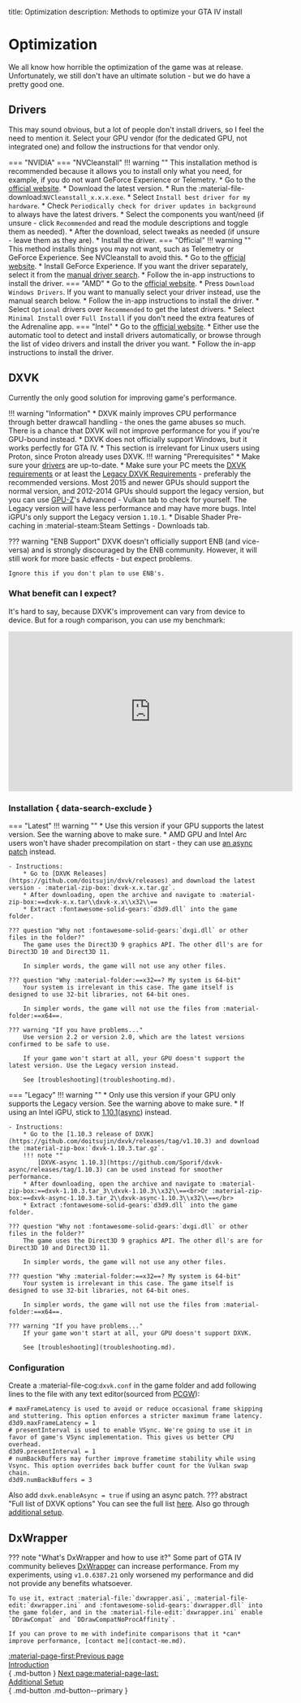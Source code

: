 title: Optimization
description: Methods to optimize your GTA IV install

# Optimization
We all know how horrible the optimization of the game was at release. Unfortunately, we still don't have an ultimate solution - but we do have a pretty good one.

## Drivers
This may sound obvious, but a lot of people don't install drivers, so I feel the need to mention it. Select your GPU vendor (for the dedicated GPU, not integrated one) and follow the instructions for that vendor only.

=== "NVIDIA"
    === "NVCleanstall"
        !!! warning ""
            This installation method is recommended because it allows you to install only what you need, for example, if you do not want GeForce Experience or Telemetry.
        * Go to the [official website](https://www.techpowerup.com/nvcleanstall/).
        * Download the latest version.
        * Run the :material-file-download:`NVCleanstall_x.x.x.exe`.
        * Select `Install best driver for my hardware`.
        * Check `Periodically check for driver updates in background` to always have the latest drivers.
        * Select the components you want/need (if unsure - click `Recommended` and read the module descriptions and toggle them as needed).
        * After the download, select tweaks as needed (if unsure - leave them as they are).
        * Install the driver.
    === "Official"
        !!! warning ""
            This method installs things you may not want, such as Telemetry or GeForce Experience. See NVCleanstall to avoid this.
        * Go to the [official website](https://www.nvidia.com/en-us/geforce/drivers/).
        * Install GeForce Experience. If you want the driver separately, select it from the [manual driver search](https://www.nvidia.com/Download/index.aspx?lang=en-us).
        * Follow the in-app instructions to install the driver.
=== "AMD"
    * Go to the [official website](https://www.amd.com/en/support).
    * Press `Download Windows Drivers`. If you want to manually select your driver instead, use the manual search below.
    * Follow the in-app instructions to install the driver.
    * Select `Optional` drivers over `Recommended` to get the latest drivers.
    * Select `Minimal Install` over `Full Install` if you don't need the extra features of the Adrenaline app.
=== "Intel"
    * Go to the [official website](https://www.intel.com/content/www/us/en/download-center/home.html).
    * Either use the automatic tool to detect and install drivers automatically, or browse through the list of video drivers and install the driver you want.
    * Follow the in-app instructions to install the driver.

## DXVK
Currently the only good solution for improving game's performance. 

!!! warning "Information"
    * DXVK mainly improves CPU performance through better drawcall handling - the ones the game abuses so much. There is a chance that DXVK will not improve performance for you if you're GPU-bound instead.
    * DXVK does not officially support Windows, but it works perfectly for GTA IV.
    * This section is irrelevant for Linux users using Proton, since Proton already uses DXVK.
!!! warning "Prerequisites"
    * Make sure your [drivers](#drivers) are up-to-date.
    * Make sure your PC meets the [DXVK requirements](https://github.com/doitsujin/dxvk/wiki/Driver-support "DXVK's GitHub Wiki") or at least the [Legacy DXVK Requirements](https://github.com/doitsujin/dxvk/wiki/Driver-support#dxvk-1103 "DXVK's GitHub Wiki") - preferably the recommended versions. Most 2015 and newer GPUs should support the normal version, and 2012-2014 GPUs should support the legacy version, but you can use [GPU-Z](https://www.techpowerup.com/download/gpu-z/ "TechPowerUp GPU-Z")'s Advanced - Vulkan tab to check for yourself. The Legacy version will have less performance and may have more bugs. Intel iGPU's only support the Legacy version `1.10.1`.
    * Disable Shader Pre-caching in :material-steam:Steam Settings - Downloads tab.

??? warning "ENB Support"
    DXVK doesn't officially support ENB (and vice-versa) and is strongly discouraged by the ENB community. However, it will still work for more basic effects - but expect problems.

    Ignore this if you don't plan to use ENB's.

### What benefit can I expect?
It's hard to say, because DXVK's improvement can vary from device to device. But for a rough comparison, you can use my benchmark:
<iframe width="560" height="315" src="https://www.youtube.com/embed/mSSjw8uf5Rw" title="YouTube video player" frameborder="0" allow="accelerometer; autoplay; clipboard-write; gyroscope; picture-in-picture; web-share" allowfullscreen></iframe>

### Installation { data-search-exclude }
=== "Latest"
    !!! warning ""
        * Use this version if your GPU supports the latest version. See the warning above to make sure.
        * AMD GPU and Intel Arc users won't have shader precompilation on start - they can use [an async patch](https://gitlab.com/Ph42oN/dxvk-gplasync/-/releases) instead.

    - Instructions:
        * Go to [DXVK Releases](https://github.com/doitsujin/dxvk/releases) and download the latest version - :material-zip-box:`dxvk-x.x.tar.gz`.
        * After downloading, open the archive and navigate to :material-zip-box:==dxvk-x.x.tar\\dxvk-x.x\\x32\\==
        * Extract :fontawesome-solid-gears:`d3d9.dll` into the game folder.
    
    ??? question "Why not :fontawesome-solid-gears:`dxgi.dll` or other files in the folder?"
        The game uses the Direct3D 9 graphics API. The other dll's are for Direct3D 10 and Direct3D 11. 
        
        In simpler words, the game will not use any other files.
    
    ??? question "Why :material-folder:==x32==? My system is 64-bit"
        Your system is irrelevant in this case. The game itself is designed to use 32-bit libraries, not 64-bit ones.
        
        In simpler words, the game will not use the files from :material-folder:==x64==.
    
    ??? warning "If you have problems..."
        Use version 2.2 or version 2.0, which are the latest versions confirmed to be safe to use. 
       
        If your game won't start at all, your GPU doesn't support the latest version. Use the Legacy version instead.

        See [troubleshooting](troubleshooting.md).
=== "Legacy"
    !!! warning ""
        * Only use this version if your GPU only supports the Legacy version. See the warning above to make sure.
        * If using an Intel iGPU, stick to [1.10.1](https://github.com/doitsujin/dxvk/releases/tag/v1.10.1)([async](https://github.com/Sporif/dxvk-async/releases/tag/1.10.1)) instead.

    - Instructions:
        * Go to the [1.10.3 release of DXVK](https://github.com/doitsujin/dxvk/releases/tag/v1.10.3) and download the :material-zip-box:`dxvk-1.10.3.tar.gz`.
        !!! note ""
            [DXVK-async 1.10.3](https://github.com/Sporif/dxvk-async/releases/tag/1.10.3) can be used instead for smoother performance.
        * After downloading, open the archive and navigate to :material-zip-box:==dxvk-1.10.3.tar_3\\dxvk-1.10.3\\x32\\==<br>Or :material-zip-box:==dxvk-async-1.10.3.tar_2\\dxvk-async-1.10.3\\x32\\==</br>
        * Extract :fontawesome-solid-gears:`d3d9.dll` into the game folder.
    
    ??? question "Why not :fontawesome-solid-gears:`dxgi.dll` or other files in the folder?"
        The game uses the Direct3D 9 graphics API. The other dll's are for Direct3D 10 and Direct3D 11. 
        
        In simpler words, the game will not use any other files.
    
    ??? question "Why :material-folder:==x32==? My system is 64-bit"
        Your system is irrelevant in this case. The game itself is designed to use 32-bit libraries, not 64-bit ones.
        
        In simpler words, the game will not use the files from :material-folder:==x64==.
    
    ??? warning "If you have problems..."
        If your game won't start at all, your GPU doesn't support DXVK.

        See [troubleshooting](troubleshooting.md).
### Configuration
Create a :material-file-cog:`dxvk.conf` in the game folder and add following lines to the file with any text editor(sourced from [PCGW](https://www.pcgamingwiki.com/wiki/Grand_Theft_Auto_IV#DXVK)):
``` { .py }
# maxFrameLatency is used to avoid or reduce occasional frame skipping and stuttering. This option enforces a stricter maximum frame latency.
d3d9.maxFrameLatency = 1
# presentInterval is used to enable VSync. We're going to use it in favor of game's VSync implementation. This gives us better CPU overhead. 
d3d9.presentInterval = 1
# numBackBuffers may further improve frametime stability while using Vsync. This option overrides back buffer count for the Vulkan swap chain.
d3d9.numBackBuffers = 3
```
Also add `dxvk.enableAsync = true` if using an async patch.
??? abstract "Full list of DXVK options"
    You can see the full list [here](https://github.com/doitsujin/dxvk/blob/master/dxvk.conf).
Also go through [additional setup](additional-setup.md).

## DxWrapper
??? note "What's DxWrapper and how to use it?"
    Some part of GTA IV community believes [DxWrapper](https://github.com/elishacloud/dxwrapper/releases/) can increase performance. From my experiments, using `v1.0.6387.21` only worsened my performance and did not provide any benefits whatsoever. 
    
    To use it, extract :material-file:`dxwrapper.asi`, :material-file-edit:`dxwrapper.ini` and :fontawesome-solid-gears:`dxwrapper.dll` into the game folder, and in the :material-file-edit:`dxwrapper.ini` enable `DDrawCompat` and `DDrawCompatNoProcAffinity`.
    
    If you can prove to me with indefinite comparisons that it *can* improve performance, [contact me](contact-me.md).

[:material-page-first:Previous page <br>Introduction</br>](index.md){ .md-button } [Next page:material-page-last: <br>Additional Setup</br>](additional-setup.md){ .md-button .md-button--primary }